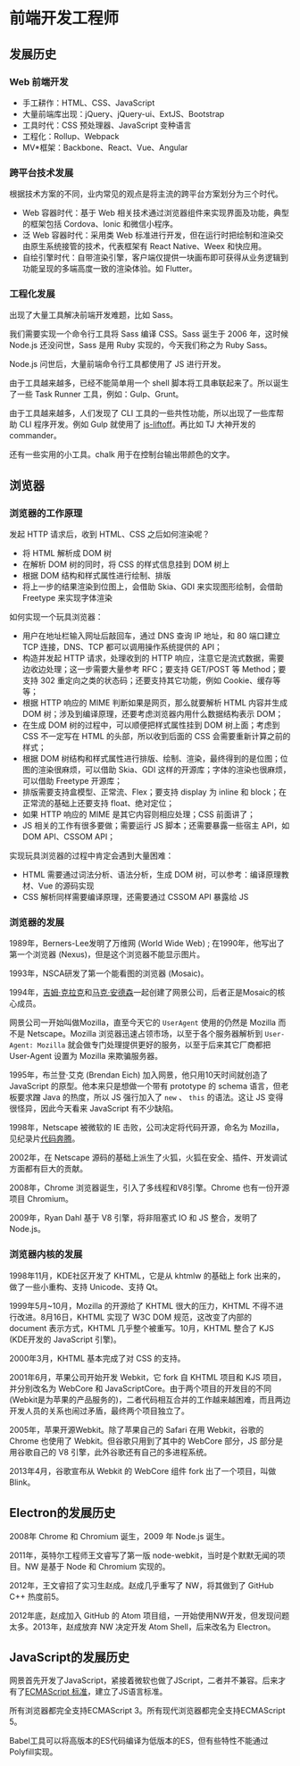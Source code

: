 # 前端开发工程师

## 发展历史
### Web 前端开发
- 手工耕作：HTML、CSS、JavaScript
- 大量前端库出现：jQuery、jQuery-ui、ExtJS、Bootstrap
- 工具时代：CSS 预处理器、JavaScript 变种语言
- 工程化：Rollup、Webpack
- MV*框架：Backbone、React、Vue、Angular

### 跨平台技术发展
根据技术方案的不同，业内常见的观点是将主流的跨平台方案划分为三个时代。
- Web 容器时代：基于 Web 相关技术通过浏览器组件来实现界面及功能，典型的框架包括 Cordova、Ionic 和微信小程序。
- 泛 Web 容器时代：采用类 Web 标准进行开发，但在运行时把绘制和渲染交由原生系统接管的技术，代表框架有 React Native、Weex 和快应用。
- 自绘引擎时代：自带渲染引擎，客户端仅提供一块画布即可获得从业务逻辑到功能呈现的多端高度一致的渲染体验。如 Flutter。

### 工程化发展
出现了大量工具解决前端开发难题，比如 Sass。

我们需要实现一个命令行工具将 Sass 编译 CSS。Sass 诞生于 2006 年，这时候 Node.js 还没问世，Sass 是用 Ruby 实现的，今天我们称之为 Ruby Sass。

Node.js 问世后，大量前端命令行工具都使用了 JS 进行开发。

由于工具越来越多，已经不能简单用一个 shell 脚本将工具串联起来了。所以诞生了一些 Task Runner 工具，例如：Gulp、Grunt。

由于工具越来越多，人们发现了 CLI 工具的一些共性功能，所以出现了一些库帮助 CLI 程序开发。例如 Gulp 就使用了 [js-liftoff](https://github.com/js-cli/js-liftoff)。再比如 TJ 大神开发的 commander。

还有一些实用的小工具。chalk 用于在控制台输出带颜色的文字。

## 浏览器
### 浏览器的工作原理
发起 HTTP 请求后，收到 HTML、CSS 之后如何渲染呢？
- 将 HTML 解析成 DOM 树
- 在解析 DOM 树的同时，将 CSS 的样式信息挂到 DOM 树上
- 根据 DOM 结构和样式属性进行绘制、排版
- 将上一步的结果渲染到位图上，会借助 Skia、GDI 来实现图形绘制，会借助 Freetype 来实现字体渲染

如何实现一个玩具浏览器：
- 用户在地址栏输入网址后敲回车，通过 DNS 查询 IP 地址，和 80 端口建立 TCP 连接，DNS、TCP 都可以调用操作系统提供的 API；
- 构造并发起 HTTP 请求，处理收到的 HTTP 响应，注意它是流式数据，需要边收边处理；这一步需要大量参考 RFC；要支持 GET/POST 等 Method；要支持 302 重定向之类的状态码；还要支持其它功能，例如 Cookie、缓存等等；
- 根据 HTTP 响应的 MIME 判断如果是网页，那么就要解析 HTML 内容并生成 DOM 树；涉及到编译原理，还要考虑浏览器内用什么数据结构表示 DOM；
- 在生成 DOM 树的过程中，可以顺便把样式属性挂到 DOM 树上面；考虑到 CSS 不一定写在 HTML 的头部，所以收到后面的 CSS 会需要重新计算之前的样式；
- 根据 DOM 树结构和样式属性进行排版、绘制、渲染，最终得到的是位图；位图的渲染很麻烦，可以借助 Skia、GDI 这样的开源库；字体的渲染也很麻烦，可以借助 Freetype 开源库；
- 排版需要支持盒模型、正常流、Flex；要支持 display 为 inline 和 block；在正常流的基础上还要支持 float、绝对定位；
- 如果 HTTP 响应的 MIME 是其它内容则相应处理；CSS 前面讲了；
- JS 相关的工作有很多要做；需要运行 JS 脚本；还需要暴露一些宿主 API，如 DOM API、CSSOM API；

实现玩具浏览器的过程中肯定会遇到大量困难：
- HTML 需要通过词法分析、语法分析，生成 DOM 树，可以参考：编译原理教材、Vue 的源码实现
- CSS 解析同样需要编译原理，还需要通过 CSSOM API 暴露给 JS

### 浏览器的发展

1989年，Berners-Lee发明了万维网 (World Wide Web) ; 在1990年，他写出了第一个浏览器 (Nexus)，但是这个浏览器不能显示图片。

1993年，NSCA研发了第一个能看图的浏览器 (Mosaic)。

1994年，[吉姆·克拉克](https://en.wikipedia.org/wiki/James_H._Clark)和[马克·安德森](https://en.wikipedia.org/wiki/Marc_Andreessen)一起创建了网景公司，后者正是Mosaic的核心成员。

网景公司一开始叫做Mozilla，直至今天它的 `UserAgent` 使用的仍然是 Mozilla 而不是 Netscape。Mozilla 浏览器迅速占领市场，以至于各个服务器解析到 `User-Agent: Mozilla` 就会做专门处理提供更好的服务，以至于后来其它厂商都把 User-Agent 设置为 Mozilla 来欺骗服务器。

1995年，布兰登·艾克 (Brendan Eich) 加入网景，他只用10天时间就创造了 JavaScript 的原型。他本来只是想做一个带有 prototype 的 schema 语言，但老板要求蹭 Java 的热度，所以 JS 强行加入了 `new` 、 `this` 的语法。这让 JS 变得很怪异，因此今天看来 JavaScript 有不少缺陷。

1998年，Netscape 被微软的 IE 击败，公司决定将代码开源，命名为 Mozilla，见纪录片[代码奔腾](https://www.bilibili.com/video/av15989846/)。

2002年，在 Netscape 源码的基础上派生了火狐，火狐在安全、插件、开发调试方面都有巨大的贡献。

2008年，Chrome 浏览器诞生，引入了多线程和V8引擎。Chrome 也有一份开源项目 Chromium。

2009年，Ryan Dahl 基于 V8 引擎，将非阻塞式 IO 和 JS 整合，发明了 Node.js。

### 浏览器内核的发展

1998年11月，KDE社区开发了 KHTML，它是从 khtmlw 的基础上 fork 出来的，做了一些小重构、支持 Unicode、支持 Qt。

1999年5月~10月，Mozilla 的开源给了 KHTML 很大的压力，KHTML 不得不进行改进。8月16日，KHTML 实现了 W3C DOM 规范，这改变了内部的 document 表示方式，KHTML 几乎整个被重写。10月，KHTML 整合了 KJS (KDE开发的 JavaScript 引擎)。

2000年3月，KHTML 基本完成了对 CSS 的支持。

2001年6月，苹果公司开始开发 Webkit，它 fork 自 KHTML 项目和 KJS 项目，并分别改名为 WebCore 和 JavaScriptCore。由于两个项目的开发目的不同 (Webkit是为苹果的产品服务的)，二者代码相互合并的工作越来越困难，而且两边开发人员的关系也闹过矛盾，最终两个项目独立了。

2005年，苹果开源Webkit。除了苹果自己的 Safari 在用 Webkit，谷歌的 Chrome 也使用了 Webkit。但谷歌只用到了其中的 WebCore 部分，JS 部分是用谷歌自己的 V8 引擎，此外谷歌还有自己的多进程系统。

2013年4月，谷歌宣布从 Webkit 的 WebCore 组件 fork 出了一个项目，叫做 Blink。

## Electron的发展历史
2008年 Chrome 和 Chromium 诞生，2009 年 Node.js 诞生。

2011年，英特尔工程师王文睿写了第一版 node-webkit，当时是个默默无闻的项目。NW 是基于 Node 和 Chromium 实现的。

2012年，王文睿招了实习生赵成。赵成几乎重写了 NW，将其做到了 GitHub C++ 热度前5。

2012年底，赵成加入 GitHub 的 Atom 项目组，一开始使用NW开发，但发现问题太多。2013年，赵成放弃 NW 决定开发 Atom Shell，后来改名为 Electron。

## JavaScript的发展历史
网景首先开发了JavaScript，紧接着微软也做了JScript，二者并不兼容。后来才有了[ECMAScript 标准](https://www.ecma-international.org/ecma-262/)，建立了JS语言标准。

所有浏览器都完全支持ECMAScript 3。所有现代浏览器都完全支持ECMAScript 5。

Babel工具可以将高版本的ES代码编译为低版本的ES，但有些特性不能通过Polyfill实现。
